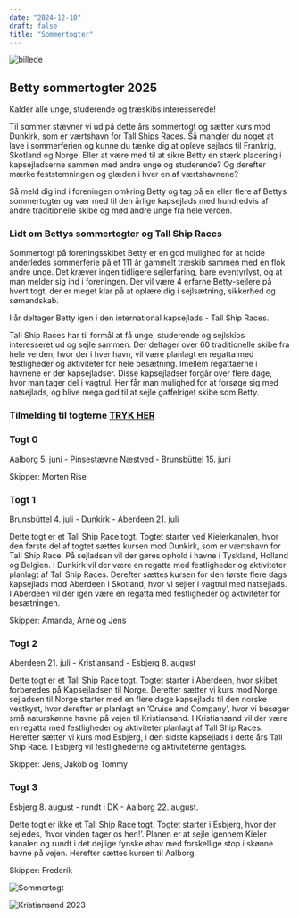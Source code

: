 ```yaml
---
date: "2024-12-10"
draft: false
title: "Sommertogter"
---
```

![billede](/img/forside.jpg)

## Betty sommertogter 2025

Kalder alle unge, studerende og træskibs interesserede!

Til sommer stævner vi ud på dette års sommertogt og sætter kurs mod Dunkirk, som er værtshavn for Tall Ships Races.
Så mangler du noget at lave i sommerferien og kunne du tænke dig at opleve sejlads til Frankrig, Skotland og Norge. Eller at være med til at sikre Betty en stærk placering i kapsejladserne sammen med andre unge og studerende? Og derefter mærke feststemningen og glæden i hver en af værtshavnene?

Så meld dig ind i foreningen omkring Betty og tag på en eller flere af Bettys sommertogter og vær med til den årlige kapsejlads med hundredvis af andre traditionelle skibe og mød andre unge fra hele verden.

### Lidt om Bettys sommertogter og Tall Ship Races

Sommertogt på foreningsskibet Betty er en god mulighed for at holde anderledes sommerferie på et 111 år gammelt træskib sammen med en flok andre unge. Det kræver ingen tidligere sejlerfaring, bare eventyrlyst, og at man melder sig ind i foreningen. Der vil være 4 erfarne Betty-sejlere på hvert togt, der er meget klar på at oplære dig i sejlsætning, sikkerhed og sømandskab.

I år deltager Betty igen i den international kapsejlads - Tall Ship Races.

Tall Ship Races har til formål at få unge, studerende og sejlskibs interesseret ud og sejle sammen. Der deltager over 60 traditionelle skibe fra hele verden, hvor der i hver havn, vil være planlagt en regatta med festligheder og aktiviteter for hele besætning. Imellem regattaerne i havnene er der kapsejladser. Disse kapsejladser forgår over flere dage, hvor man tager del i vagtrul. Her får man mulighed for at forsøge sig med natsejlads, og blive mega god til at sejle gaffelriget skibe som Betty.

### Tilmelding til togterne [TRYK HER](https://docs.google.com/forms/d/e/1FAIpQLSfOOM_BlOLvxLnzHmNnBbXXcmQpw_FrxyJ0HhycdSsBv-JxFw/viewform?usp=dialog)

### Togt 0

Aalborg 5. juni - Pinsestævne Næstved - Brunsbüttel 15. juni

Skipper: Morten Rise

### Togt 1

Brunsbüttel 4. juli - Dunkirk - Aberdeen 21. juli

Dette togt er et Tall Ship Race togt. Togtet starter ved Kielerkanalen, hvor den første del af togtet sættes kursen mod Dunkirk, som er værtshavn for Tall Ship Race. På sejladsen vil der gøres ophold i havne i Tyskland, Holland og Belgien. I Dunkirk vil der være en regatta med festligheder og aktiviteter planlagt af Tall Ship Races. Derefter sættes kursen for den første flere dags kapsejlads mod Aberdeen i Skotland, hvor vi sejler i vagtrul med natsejlads. I Aberdeen vil der igen være en regatta med festligheder og aktiviteter for besætningen.

Skipper:  Amanda, Arne og Jens

### Togt 2

Aberdeen 21. juli - Kristiansand - Esbjerg 8. august

Dette togt er et Tall Ship Race togt. Togtet starter i Aberdeen, hvor skibet forberedes på Kapsejladsen til Norge. Derefter sætter vi kurs mod Norge, sejladsen til Norge starter med en flere dage kapsejlads til den norske vestkyst, hvor derefter er planlagt en ’Cruise and Company’, hvor vi besøger små naturskønne havne på vejen til Kristiansand. I Kristiansand vil der være en regatta med festligheder og aktiviteter planlagt af Tall Ship Races. Herefter sætter vi kurs mod Esbjerg, i den sidste kapsejlads i dette års Tall Ship Race. I Esbjerg vil festlighederne og aktiviteterne gentages.

Skipper: Jens, Jakob og Tommy

### Togt 3

Esbjerg 8. august - rundt i DK - Aalborg 22. august.

Dette togt er ikke et Tall Ship Race togt. Togtet starter i Esbjerg, hvor der sejledes, ’hvor vinden tager os hen!’. Planen er at sejle igennem Kieler kanalen og rundt i det dejlige fynske øhav med forskellige stop i skønne havne på vejen. Herefter sættes kursen til Aalborg.

Skipper: Frederik

![Sommertogt](/img/Tall_ship_race.png)

![Kristiansand 2023](/img/kristiansand2023.jpg)
